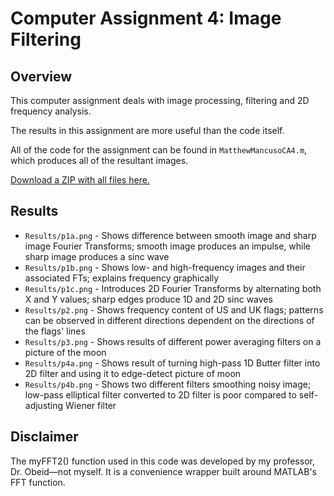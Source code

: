 # Computer Assignment 4: Image Filtering
## Overview
This computer assignment deals with image processing, filtering and 2D frequency analysis.

The results in this assignment are more useful than the code itself.

All of the code for the assignment can be found in `MatthewMancusoCA4.m`, which produces all of the resultant images.

[Download a ZIP with all files here.](https://drive.google.com/file/d/1vSALhdc7g-uFMICxHxZjiJAsnDI3EI3I/view?usp=sharing)

## Results
* `Results/p1a.png` - Shows difference between smooth image and sharp image Fourier Transforms; smooth image produces an impulse, while sharp image produces a sinc wave
* `Results/p1b.png` - Shows low- and high-frequency images and their associated FTs; explains frequency graphically
* `Results/p1c.png` - Introduces 2D Fourier Transforms by alternating both X and Y values; sharp edges produce 1D and 2D sinc waves
* `Results/p2.png` - Shows frequency content of US and UK flags; patterns can be observed in different directions dependent on the directions of the flags' lines
* `Results/p3.png` - Shows results of different power averaging filters on a picture of the moon
* `Results/p4a.png` - Shows result of turning high-pass 1D Butter filter into 2D filter and using it to edge-detect picture of moon
* `Results/p4b.png` - Shows two different filters smoothing noisy image; low-pass elliptical filter converted to 2D filter is poor compared to self-adjusting Wiener filter

## Disclaimer
The myFFT2() function used in this code was developed by my professor, Dr. Obeid—not myself. It is a convenience wrapper built around MATLAB's FFT function.
